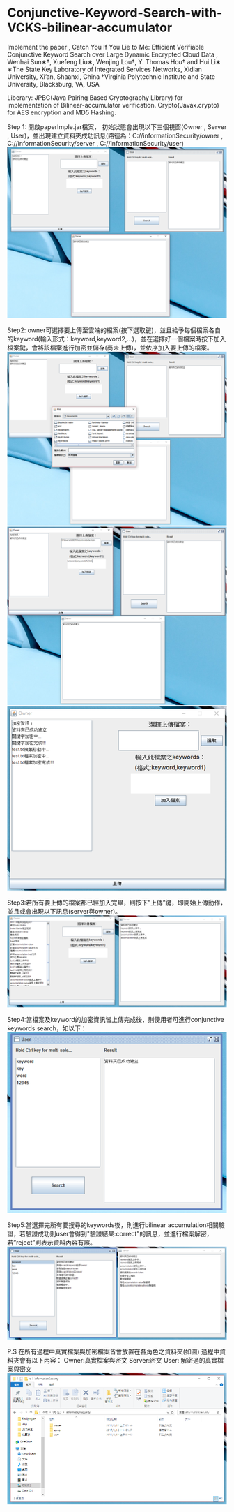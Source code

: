 # Conjunctive-Keyword-Search-with-VCKS-bilinear-accumulator
Implement the paper , Catch You If You Lie to Me: Efficient Verifiable Conjunctive Keyword Search over Large Dynamic Encrypted Cloud Data , Wenhai Sun∗†, Xuefeng Liu∗, Wenjing Lou†, Y. Thomas Hou† and Hui Li∗ ∗The State Key Laboratory of Integrated Services Networks, Xidian University, Xi’an, Shaanxi, China †Virginia Polytechnic Institute and State University, Blacksburg, VA, USA


Liberary:
JPBC(Java Pairing Based Cryptography Library) for implementation of Bilinear-accumulator verification.
Crypto(Javax.crypto) for AES encryption and MD5 Hashing.


Step 1:
開啟paperImple.jar檔案，
初始狀態會出現以下三個視窗(Owner , Server , User)，並出現建立資料夾成功訊息(路徑為：C://informationSecurity/owner , C://informationSecurity/server , C://informationSecurity/user)
 ![alt text](https://github.com/wang950547/Conjunctive-Keyword-Search-with-VCKS-bilinear-accumulator/blob/master/img/step1.png)

Step2:
owner可選擇要上傳至雲端的檔案(按下選取鍵)，並且給予每個檔案各自的keyword(輸入形式：keyword,keyword2,…)，並在選擇好一個檔案時按下加入檔案鍵，會將該檔案進行加密並儲存(尚未上傳)，並依序加入要上傳的檔案。
  ![alt text](https://github.com/wang950547/Conjunctive-Keyword-Search-with-VCKS-bilinear-accumulator/blob/master/img/step2.png)
  ![alt text](https://github.com/wang950547/Conjunctive-Keyword-Search-with-VCKS-bilinear-accumulator/blob/master/img/step2_1.png)
  ![alt text](https://github.com/wang950547/Conjunctive-Keyword-Search-with-VCKS-bilinear-accumulator/blob/master/img/step2_2.png)
  
Step3:若所有要上傳的檔案都已經加入完畢，則按下”上傳”鍵，即開始上傳動作，並且或會出現以下訊息(server與owner)。
   ![alt text](https://github.com/wang950547/Conjunctive-Keyword-Search-with-VCKS-bilinear-accumulator/blob/master/img/step3.png)
   
Step4:當檔案及keyword的加密資訊皆上傳完成後，則使用者可進行conjunctive keywords search，如以下：
    ![alt text](https://github.com/wang950547/Conjunctive-Keyword-Search-with-VCKS-bilinear-accumulator/blob/master/img/step4.png)
 
Step5:當選擇完所有要搜尋的keywords後，則進行bilinear accumulation相關驗證，若驗證成功則user會得到"驗證結果:correct"的訊息，並進行檔案解密，若”reject”則表示資料內容有誤。
  ![alt text](https://github.com/wang950547/Conjunctive-Keyword-Search-with-VCKS-bilinear-accumulator/blob/master/img/step5.png)

P.S 在所有過程中真實檔案與加密檔案皆會放置在各角色之資料夾(如圖)
過程中資料夾會有以下內容：
Owner:真實檔案與密文
Server:密文
User: 解密過的真實檔案與密文
  ![alt text](https://github.com/wang950547/Conjunctive-Keyword-Search-with-VCKS-bilinear-accumulator/blob/master/img/info.png)
